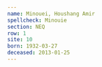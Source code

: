 ```yaml
---
name: Minouei, Houshang Amir
spellcheck: Minouie
section: NEQ
row: 1
site: 10
born: 1932-03-27
deceased: 2013-01-25
---
```


